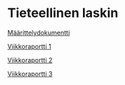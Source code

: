 # Tieteellinen laskin

[Määrittelydokumentti](https://github.com/hilliaho/laskin/blob/main/dokumentaatio/maarittelydokumentti.md)

[Viikkoraportti 1](https://github.com/hilliaho/laskin/blob/main/dokumentaatio/viikkoraportti_1.md)

[Viikkoraportti 2](https://github.com/hilliaho/laskin/blob/main/dokumentaatio/viikkoraportti_2.md)

[Viikkoraportti 3](https://github.com/hilliaho/laskin/blob/main/dokumentaatio/viikkoraportti_3.md)
